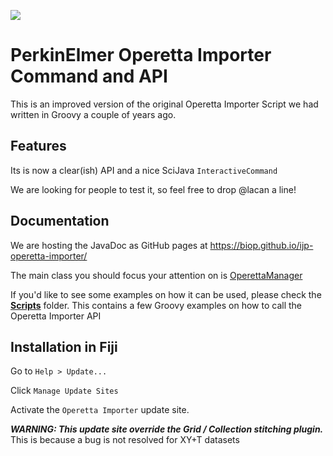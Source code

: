 [![](https://github.com/BIOP/ijp-operetta-importer/actions/workflows/build-main.yml/badge.svg)](https://github.com/BIOP/ijp-operetta-importer/actions/workflows/build-main.yml)

PerkinElmer Operetta Importer Command and API
======================================

This is an improved version of the original Operetta Importer Script we had written in Groovy a couple of years ago.

## Features

Its is now a clear(ish) API and a nice SciJava `InteractiveCommand`

We are looking for people to test it, so feel free to drop @lacan a line!

## Documentation

We are hosting the JavaDoc as GitHub pages at 
https://biop.github.io/ijp-operetta-importer/

The main class you should focus your attention on is [OperettaManager](https://biop.github.io/ijp-operetta-importer/index.html?ch/epfl/biop/operetta/OperettaManager.html)

If you'd like to see some examples on how it can be used, please check the [**Scripts**](https://github.com/BIOP/ijp-operetta-importer/tree/master/Scripts) folder. This contains a few Groovy examples on how to call the Operetta Importer API

## Installation in Fiji
Go to `Help > Update...`

Click `Manage Update Sites`

Activate the `Operetta Importer` update site.

***WARNING: This update site override the Grid / Collection stitching plugin.*** This is because a bug is not resolved for XY+T datasets




